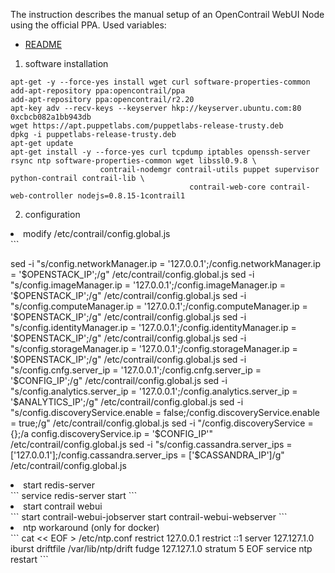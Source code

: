 The instruction describes the manual setup of an OpenContrail WebUI Node using
the official PPA. Used variables:
* [README](https://github.com/michaelhenkel/dockstack/blob/master/manual/README.md)

<ol>
<li>software installation</li>
</ol>

```
apt-get -y --force-yes install wget curl software-properties-common
add-apt-repository ppa:opencontrail/ppa
add-apt-repository ppa:opencontrail/r2.20
apt-key adv --recv-keys --keyserver hkp://keyserver.ubuntu.com:80 0xcbcb082a1bb943db
wget https://apt.puppetlabs.com/puppetlabs-release-trusty.deb
dpkg -i puppetlabs-release-trusty.deb
apt-get update
apt-get install -y --force-yes curl tcpdump iptables openssh-server rsync ntp software-properties-common wget libssl0.9.8 \
					contrail-nodemgr contrail-utils puppet supervisor python-contrail contrail-lib \
                                        contrail-web-core contrail-web-controller nodejs=0.8.15-1contrail1
```

<ol start=2>
<li>configuration</li>
</ol>

<li>modify /etc/contrail/config.global.js</li>
```

sed -i "s/config.networkManager.ip = '127.0.0.1';/config.networkManager.ip = '$OPENSTACK_IP';/g" /etc/contrail/config.global.js
sed -i "s/config.imageManager.ip = '127.0.0.1';/config.imageManager.ip = '$OPENSTACK_IP';/g" /etc/contrail/config.global.js
sed -i "s/config.computeManager.ip = '127.0.0.1';/config.computeManager.ip = '$OPENSTACK_IP';/g" /etc/contrail/config.global.js
sed -i "s/config.identityManager.ip = '127.0.0.1';/config.identityManager.ip = '$OPENSTACK_IP';/g" /etc/contrail/config.global.js
sed -i "s/config.storageManager.ip = '127.0.0.1';/config.storageManager.ip = '$OPENSTACK_IP';/g" /etc/contrail/config.global.js
sed -i "s/config.cnfg.server_ip = '127.0.0.1';/config.cnfg.server_ip = '$CONFIG_IP';/g" /etc/contrail/config.global.js
sed -i "s/config.analytics.server_ip = '127.0.0.1';/config.analytics.server_ip = '$ANALYTICS_IP';/g" /etc/contrail/config.global.js
sed -i "s/config.discoveryService.enable = false;/config.discoveryService.enable = true;/g" /etc/contrail/config.global.js
sed -i "/config.discoveryService = {};/a config.discoveryService.ip = '$CONFIG_IP'" /etc/contrail/config.global.js
sed -i "s/config.cassandra.server_ips = \['127.0.0.1'\];/config.cassandra.server_ips =  \['$CASSANDRA_IP'\]/g" /etc/contrail/config.global.js

<li>start redis-server</li>
```
service redis-server start
```

<li>start contrail webui</li>
```
start contrail-webui-jobserver
start contrail-webui-webserver
```

<li>ntp workaround (only for docker)</li>
```
cat << EOF > /etc/ntp.conf
restrict 127.0.0.1
restrict ::1
server 127.127.1.0 iburst
driftfile /var/lib/ntp/drift
fudge 127.127.1.0 stratum 5
EOF
service ntp restart
```
